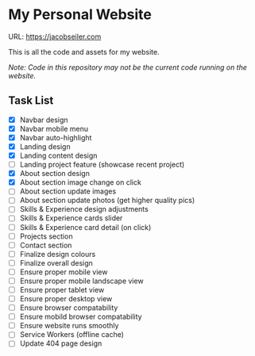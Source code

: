 # My Personal Website

URL: https://jacobseiler.com

This is all the code and assets for my website.

_Note: Code in this repository may not be the current code running on the website._

## Task List

-   [x] Navbar design
-   [x] Navbar mobile menu
-   [x] Navbar auto-highlight
-   [x] Landing design
-   [x] Landing content design
-   [ ] Landing project feature (showcase recent project)
-   [x] About section design
-   [x] About section image change on click
-   [ ] About section update images
-   [ ] About section update photos (get higher quality pics)
-   [ ] Skills & Experience design adjustments
-   [ ] Skills & Experience cards slider
-   [ ] Skills & Experience card detail (on click)
-   [ ] Projects section
-   [ ] Contact section
-   [ ] Finalize design colours
-   [ ] Finalize overall design
-   [ ] Ensure proper mobile view
-   [ ] Ensure proper mobile landscape view
-   [ ] Ensure proper tablet view
-   [ ] Ensure proper desktop view
-   [ ] Ensure browser compatability
-   [ ] Ensure mobild browser compatability
-   [ ] Ensure website runs smoothly
-   [ ] Service Workers (offline cache)
-   [ ] Update 404 page design
